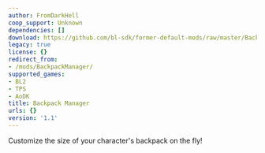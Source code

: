 ```yaml
---
author: FromDarkHell
coop_support: Unknown
dependencies: []
download: https://github.com/bl-sdk/former-default-mods/raw/master/BackpackManager/BackpackManager.zip
legacy: true
license: {}
redirect_from:
- /mods/BackpackManager/
supported_games:
- BL2
- TPS
- AoDK
title: Backpack Manager
urls: {}
version: '1.1'
---
```

Customize the size of your character's backpack on the fly!